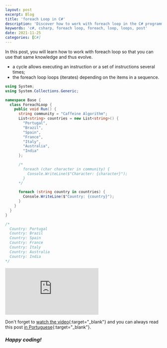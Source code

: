 ```yaml
---
layout: post
excerpt: Blog
title: 'foreach Loop in C#'
description: 'Discover how to work with foreach loop in the C# programming language. Get answers to your questions with the theory and examples presented.'
keywords: 'c#, csharp, foreach loop, foreach, loop, loops, post'
date: 2021-11-25
categories: [C#]
---
```


In this post, you will learn how to work with foreach loop so that you can use that same knowledge and thus evolve.

- a cycle allows executing an instruction or a set of instructions several times;
- the foreach loop loops (iterates) depending on the items in a sequence.

```csharp
using System;
using System.Collections.Generic;

namespace Base {
  class ForeachLoop {
    public void Run() {
      string community = "Caffeine Algorithm";
      List<string> countries = new List<string>() {
        "Portugal",
        "Brazil",
        "Spain",
        "France",
        "Italy",
        "Australia",
        "India"
      };

      /*
        foreach (char character in community) {
          Console.WriteLine($"Character: {character}");
        }
      */

      foreach (string country in countries) {
        Console.WriteLine($"Country: {country}");
      }
    }
  }
}

/*
  Country: Portugal
  Country: Brazil
  Country: Spain
  Country: France
  Country: Italy
  Country: Australia
  Country: India
*/
```

<div class="video-container">
  <iframe src="https://www.youtube.com/embed/seMBMqxe8KA" frameborder="0" allowfullscreen></iframe>
</div>

Don't forget to [watch the video](https://youtu.be/seMBMqxe8KA){:target="\_blank"} and you can always read this post [in Portuguese](https://caffeinealgorithm.com/blog/ciclo-foreach-em-csharp/){:target="\_blank"}.

### _Happy coding!_
